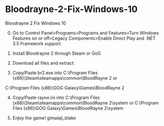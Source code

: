# Bloodrayne-2-Fix-Windows-10
Bloodrayne 2 Fix Windows 10

0. Go to Control Panel>Programs>Programs and Features>Turn Windows Features on or off>Legacy Components>Enable 
Direct Play and .NET 3.5 Framework support
1. Install Bloodrayne 2 through Steam or GoG

2. Download all files and extract. 

3. Copy/Paste br2.exe into C:\Program Files (x86)\Steam\steamapps\common\BloodRayne 2 or 

C:\Program Files (x86)\GOG Galaxy\Games\BloodRayne 2

4. Copy/Paste rayne.ini into C:\Program Files (x86)\Steam\steamapps\common\BloodRayne 2\system or 
C:\Program Files (x86)\GOG Galaxy\Games\BloodRayne 2\system 

6. Enjoy the game!
gimalaji_blake
